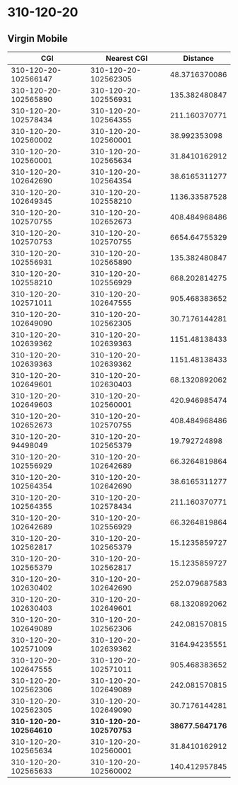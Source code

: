# 310-120-20
## Virgin Mobile


| CGI | Nearest CGI | Distance |
|-----|-------------|----------|
| 310-120-20-102566147 | 310-120-20-102562305 | 48.3716370086 |
| 310-120-20-102565890 | 310-120-20-102556931 | 135.382480847 |
| 310-120-20-102578434 | 310-120-20-102564355 | 211.160370771 |
| 310-120-20-102560002 | 310-120-20-102560001 | 38.992353098 |
| 310-120-20-102560001 | 310-120-20-102565634 | 31.8410162912 |
| 310-120-20-102642690 | 310-120-20-102564354 | 38.6165311277 |
| 310-120-20-102649345 | 310-120-20-102558210 | 1136.33587528 |
| 310-120-20-102570755 | 310-120-20-102652673 | 408.484968486 |
| 310-120-20-102570753 | 310-120-20-102570755 | 6654.64755329 |
| 310-120-20-102556931 | 310-120-20-102565890 | 135.382480847 |
| 310-120-20-102558210 | 310-120-20-102556929 | 668.202814275 |
| 310-120-20-102571011 | 310-120-20-102647555 | 905.468383652 |
| 310-120-20-102649090 | 310-120-20-102562305 | 30.7176144281 |
| 310-120-20-102639362 | 310-120-20-102639363 | 1151.48138433 |
| 310-120-20-102639363 | 310-120-20-102639362 | 1151.48138433 |
| 310-120-20-102649601 | 310-120-20-102630403 | 68.1320892062 |
| 310-120-20-102649603 | 310-120-20-102560001 | 420.946985474 |
| 310-120-20-102652673 | 310-120-20-102570755 | 408.484968486 |
| 310-120-20-94498049 | 310-120-20-102565379 | 19.792724898 |
| 310-120-20-102556929 | 310-120-20-102642689 | 66.3264819864 |
| 310-120-20-102564354 | 310-120-20-102642690 | 38.6165311277 |
| 310-120-20-102564355 | 310-120-20-102578434 | 211.160370771 |
| 310-120-20-102642689 | 310-120-20-102556929 | 66.3264819864 |
| 310-120-20-102562817 | 310-120-20-102565379 | 15.1235859727 |
| 310-120-20-102565379 | 310-120-20-102562817 | 15.1235859727 |
| 310-120-20-102630402 | 310-120-20-102642690 | 252.079687583 |
| 310-120-20-102630403 | 310-120-20-102649601 | 68.1320892062 |
| 310-120-20-102649089 | 310-120-20-102562306 | 242.081570815 |
| 310-120-20-102571009 | 310-120-20-102639362 | 3164.94235551 |
| 310-120-20-102647555 | 310-120-20-102571011 | 905.468383652 |
| 310-120-20-102562306 | 310-120-20-102649089 | 242.081570815 |
| 310-120-20-102562305 | 310-120-20-102649090 | 30.7176144281 |
| **310-120-20-102564610** | **310-120-20-102570753** | **38677.5647176** |
| 310-120-20-102565634 | 310-120-20-102560001 | 31.8410162912 |
| 310-120-20-102565633 | 310-120-20-102560002 | 140.412957845 |
